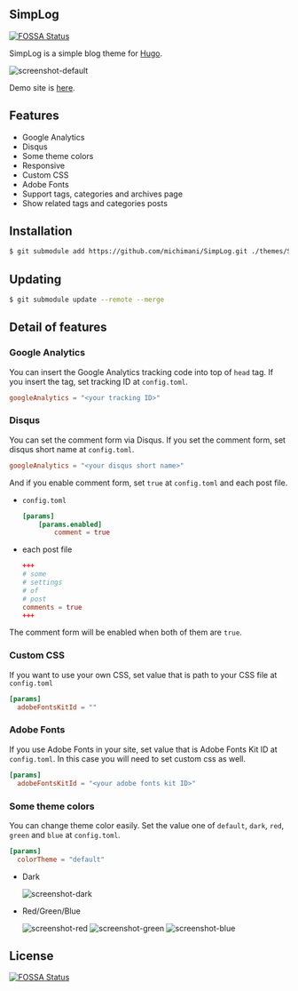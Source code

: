 SimpLog
---

[![FOSSA Status](https://app.fossa.com/api/projects/git%2Bgithub.com%2Fmichimani%2FSimpLog.svg?type=shield)](https://app.fossa.com/projects/git%2Bgithub.com%2Fmichimani%2FSimpLog?ref=badge_shield)


SimpLog is a simple blog theme for [Hugo](https://gohugo.io/).

![screenshot-default](https://user-images.githubusercontent.com/9986092/103643356-de1c8880-4f97-11eb-93d3-05889b839f9f.png)

Demo site is [here](https://michimani.github.io/SimpLog/).

## Features

- Google Analytics
- Disqus
- Some theme colors
- Responsive
- Custom CSS
- Adobe Fonts
- Support tags, categories and archives page
- Show related tags and categories posts

## Installation

```bash
$ git submodule add https://github.com/michimani/SimpLog.git ./themes/SimpLog
```

## Updating

```bash
$ git submodule update --remote --merge
```

## Detail of features

### Google Analytics

You can insert the Google Analytics tracking code into top of `head` tag. If you insert the tag, set tracking ID at `config.toml`.

```toml
googleAnalytics = "<your tracking ID>"
```

### Disqus

You can set the comment form via Disqus. If you set the comment form, set disqus short name at `config.toml`.

```toml
googleAnalytics = "<your disqus short name>"
```

And if you enable comment form, set `true` at `config.toml` and each post file.

- `config.toml`

    ```toml
    [params]
        [params.enabled]
            comment = true
    ```
    
- each post file

    ```toml
    +++
    # some
    # settings
    # of
    # post
    comments = true
    +++
    ```

The comment form will be enabled when both of them are `true`.

### Custom CSS

If you want to use your own CSS, set value that is path to your CSS file at `config.toml`

```toml
[params]
  adobeFontsKitId = ""
```

### Adobe Fonts

If you use Adobe Fonts in your site, set value that is Adobe Fonts Kit ID at `config.toml`. In this case you will need to set custom css as well.

```toml
[params]
  adobeFontsKitId = "<your adobe fonts kit ID>"
```

### Some theme colors

You can change theme color easily. Set the value one of `default`, `dark`, `red`, `green` and `blue` at `config.toml`.

```toml
[params]
  colorTheme = "default"
```

- Dark

    ![screenshot-dark](https://user-images.githubusercontent.com/9986092/103643351-dceb5b80-4f97-11eb-836a-24f22ec969b1.png)

- Red/Green/Blue

    ![screenshot-red](https://user-images.githubusercontent.com/9986092/103643355-de1c8880-4f97-11eb-9248-e7be5be63ed3.png)
    ![screenshot-green](https://user-images.githubusercontent.com/9986092/103643352-dd83f200-4f97-11eb-8a10-7ad39bb8a6ca.png)
    ![screenshot-blue](https://user-images.githubusercontent.com/9986092/103643347-d9f06b00-4f97-11eb-8bd6-0f57462b2e3d.png)


## License
[![FOSSA Status](https://app.fossa.com/api/projects/git%2Bgithub.com%2Fmichimani%2FSimpLog.svg?type=large)](https://app.fossa.com/projects/git%2Bgithub.com%2Fmichimani%2FSimpLog?ref=badge_large)
